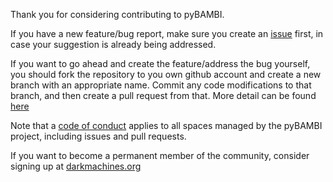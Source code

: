 Thank you for considering contributing to pyBAMBI.

If you have a new feature/bug report, make sure you create an [issue](https://github.com/williamjameshandley/pyBAMBI/issues) first, in case your suggestion is already being addressed.

If you want to go ahead and create the feature/address the bug yourself, you should fork the repository to you own github account and create a new branch with an appropriate name. Commit any code modifications to that branch, and then create a pull request from that. More detail can be found [here](https://gist.github.com/Chaser324/ce0505fbed06b947d962)

Note that a [code of conduct](https://github.com/williamjameshandley/pyBAMBI/blob/master/CODE_OF_CONDUCT.md) applies to all spaces managed by the pyBAMBI project, including issues and pull requests. 

If you want to become a permanent member of the community, consider signing up at [darkmachines.org](http://darkmachines.org/)
